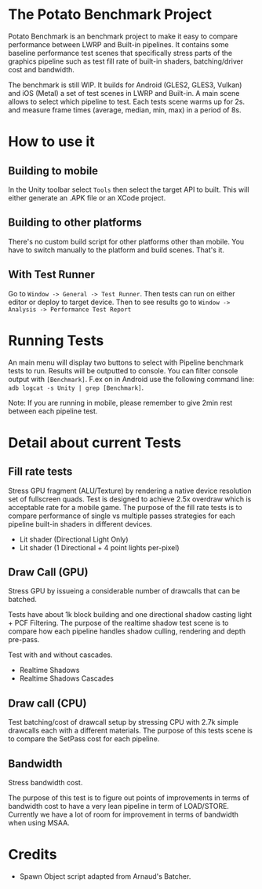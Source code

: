 # The Potato Benchmark Project

Potato Benchmark is an benchmark project to make it easy to compare performance between LWRP and Built-in pipelines. It contains some baseline performance test scenes that specifically stress parts of the graphics pipeline such as test fill rate of built-in shaders, batching/driver cost and bandwidth. 

The benchmark is still WIP. It builds for Android (GLES2, GLES3, Vulkan) and iOS (Metal) a set of test scenes in LWRP and Built-in. A main scene allows to select which pipeline to test. Each tests scene warms up for 2s. and measure frame times (average, median, min, max) in a period of 8s.

# How to use it

## Building to mobile

In the Unity toolbar select `Tools` then select the target API to built.
This will either generate an .APK file or an XCode project.

## Building to other platforms

There's no custom build script for other platforms other than mobile. You have to switch manually to the platform and build scenes. That's it. 

## With Test Runner

Go to `Window -> General -> Test Runner`. Then tests can run on either editor or deploy to target device.
Then to see results go to `Window -> Analysis -> Performance Test Report`

# Running Tests

An main menu will display two buttons to select with Pipeline benchmark tests to run. Results will be outputted to console. 
You can filter console output with `[Benchmark]`. F.ex on in Android use the following command line: `adb logcat -s Unity | grep [Benchmark]`.

Note: If you are running in mobile, please remember to give 2min rest between each pipeline test.

# Detail about current Tests


## Fill rate tests
Stress GPU fragment (ALU/Texture) by rendering a native device resolution set of fullscreen quads. Test is designed to achieve 2.5x overdraw which is acceptable rate for a mobile game.
The purpose of the fill rate tests is to compare performance of single vs multiple passes strategies for each pipeline built-in shaders in different devices.
 - Lit shader (Directional Light Only)
 - Lit shader (1 Directional + 4 point lights per-pixel)

## Draw Call (GPU)

Stress GPU by issueing a considerable number of drawcalls that can be batched. 

Tests have about 1k block building and one directional shadow casting light + PCF Filtering.
The purpose of the realtime shadow test scene is to compare how each pipeline handles shadow culling, rendering and depth pre-pass.

Test with and without cascades.
 - Realtime Shadows
 - Realtime Shadows Cascades

## Draw call (CPU) 
Test batching/cost of drawcall setup by stressing CPU with 2.7k simple drawcalls each with a different materials.
The purpose of this tests scene is to compare the SetPass cost for each pipeline. 

## Bandwidth
Stress bandwidth cost.

The purpose of this test is to figure out points of improvements in terms of bandwidth cost to have a very lean pipeline in term of LOAD/STORE. Currently we have a lot of room for improvement in terms of bandwidth when using MSAA.

# Credits

- Spawn Object script adapted from Arnaud's Batcher.
